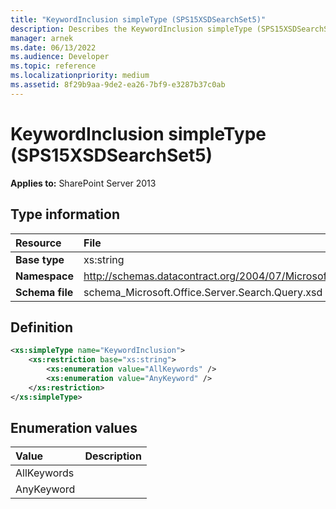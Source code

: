 ```yaml
---
title: "KeywordInclusion simpleType (SPS15XSDSearchSet5)"
description: Describes the KeywordInclusion simpleType (SPS15XSDSearchSet5) and provides the type information, a definition, and enumeration values in SharePoint.
manager: arnek
ms.date: 06/13/2022
ms.audience: Developer
ms.topic: reference
ms.localizationpriority: medium
ms.assetid: 8f29b9aa-9de2-ea26-7bf9-e3287b37c0ab
---
```


# KeywordInclusion simpleType (SPS15XSDSearchSet5)



 **Applies to:** SharePoint Server 2013

## Type information

| Resource | File |
|:-----|:-----|
| **Base type** |xs:string |
| **Namespace** |http://schemas.datacontract.org/2004/07/Microsoft.Office.Server.Search.Query  |
| **Schema file** |schema_Microsoft.Office.Server.Search.Query.xsd |

## Definition

```XML
<xs:simpleType name="KeywordInclusion">
    <xs:restriction base="xs:string">
        <xs:enumeration value="AllKeywords" />
        <xs:enumeration value="AnyKeyword" />
    </xs:restriction>
</xs:simpleType>

```

## Enumeration values

|**Value**|**Description**|
|:-----|:-----|
|AllKeywords  <br/> ||
|AnyKeyword  <br/> ||
